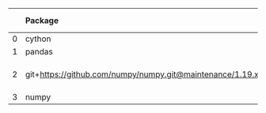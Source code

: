 <!-- markdown-link-check-disable -->

|    | Package                                                   | Version in 5.0.0     | Version in 6.0.0   | Status   |
|---:|:----------------------------------------------------------|:---------------------|:-------------------|:---------|
|  0 | cython                                                    | 0.29.21              | 0.29.33            | UPDATED  |
|  1 | pandas                                                    | 1.1.5                | 1.3.4              | UPDATED  |
|  2 | git+https://github.com/numpy/numpy.git@maintenance/1.19.x | No version specified |                    | REMOVED  |
|  3 | numpy                                                     |                      | 1.21.3             | NEW      |